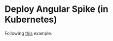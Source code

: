 # Deploy Angular Spike (in Kubernetes)

Following [this](https://blog.mayadata.io/openebs/steps-to-deploy-angular-application-on-kubernetes) example.

